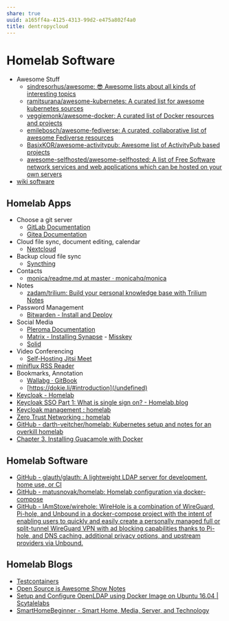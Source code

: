 ```yaml
---
share: true
uuid: a165ff4a-4125-4313-99d2-e475a802f4a0
title: dentropycloud
---
```



# Homelab Software

* Awesome Stuff
  * [sindresorhus/awesome: 😎 Awesome lists about all kinds of interesting topics](https://github.com/sindresorhus/awesome)
  * [ramitsurana/awesome-kubernetes: A curated list for awesome kubernetes sources](https://github.com/ramitsurana/awesome-kubernetes)
  * [veggiemonk/awesome-docker: A curated list of Docker resources and projects](https://github.com/veggiemonk/awesome-docker)
  * [emilebosch/awesome-fediverse: A curated, collaborative list of awesome Fediverse resources](https://github.com/emilebosch/awesome-fediverse)
  * [BasixKOR/awesome-activitypub: Awesome list of ActivityPub based projects](https://github.com/BasixKOR/awesome-activitypub)
  * [awesome-selfhosted/awesome-selfhosted: A list of Free Software network services and web applications which can be hosted on your own servers](https://github.com/awesome-selfhosted/awesome-selfhosted)
* [wiki software](/undefined)

## Homelab Apps

  - Choose a git server
    - [GitLab Documentation](https://docs.gitlab.com/)
    - [Gitea Documentation](https://docs.gitea.io/en-us/)
  - Cloud file sync, document editing, calendar
  	- [Nextcloud](https://nextcloud.com/)
  - Backup cloud file sync
  	- [Syncthing](https://syncthing.net/)
  - Contacts
    - [monica/readme.md at master · monicahq/monica](https://github.com/monicahq/monica/blob/master/docs/installation/readme.md)
  - Notes
  	- [zadam/trilium: Build your personal knowledge base with Trilium Notes](https://github.com/zadam/trilium)
  - Password Management
  	- [Bitwarden - Install and Deploy](https://bitwarden.com/help/article/install-on-premise/)
  - Social Media
      - [Pleroma Documentation](https://docs-develop.pleroma.social/backend/installation/otp_en/)
      - [Matrix - Installing Synapse](https://matrix.org/docs/guides/installing-synapse)
			- [Misskey](https://misskey.io/docs/)
      - [Solid](https://solidproject.org//self-hosting/nss)
  - Video Conferencing
      - [Self-Hosting Jitsi Meet](https://jitsi.github.io/handbook/docs/devops-guide/devops-guide-start)
  - [miniflux RSS Reader](https://miniflux.app/docs/)
  - Bookmarks, Annotation
      - [Wallabg · GitBook](https://doc.wallabag.org/en/)
      - [https://dokie.li/#introduction](/undefined)
- [Keycloak - Homelab](https://jamesveitch.com/homelab/02.idam/02.keycloak/)
- [Keycloak SSO Part 1: What is single sign on? - Homelab.blog](https://homelab.blog/blog/security/keycloak-part-1-what-is-sso/)
- [Keycloak management : homelab](https://www.reddit.com/r/homelab/comments/g1x8v8/keycloak_management/)
- [Zero Trust Networking : homelab](https://www.reddit.com/r/homelab/comments/dz1gsw/zero_trust_networking/)
- [GitHub - darth-veitcher/homelab: Kubernetes setup and notes for an overkill homelab](https://github.com/darth-veitcher/homelab)
- [Chapter 3. Installing Guacamole with Docker](http://guacamole.apache.org/doc/gug/guacamole-docker.html)

## Homelab Software

* [GitHub - glauth/glauth: A lightweight LDAP server for development, home use, or CI](https://github.com/glauth/glauth)
* [GitHub - matusnovak/homelab: Homelab configuration via docker-compose](https://github.com/matusnovak/homelab)
* [GitHub - IAmStoxe/wirehole: WireHole is a combination of WireGuard, Pi-hole, and Unbound in a docker-compose project with the intent of enabling users to quickly and easily create a personally managed full or split-tunnel WireGuard VPN with ad blocking capabilities thanks to Pi-hole, and DNS caching, additional privacy options, and upstream providers via Unbound.](https://github.com/IAmStoxe/wirehole)

## Homelab Blogs

* [Testcontainers](https://www.testcontainers.org/)
* [Open Source is Awesome Show Notes](https://shownotes.opensourceisawesome.com/)
* [Setup and Configure OpenLDAP using Docker Image on Ubuntu 16.04 | Scytalelabs](https://scytalelabs.com/setup-and-configure-openldap-using-docker-image-on-ubuntu-16-04/)
* [SmartHomeBeginner - Smart Home, Media, Server, and Technology](https://www.smarthomebeginner.com/)